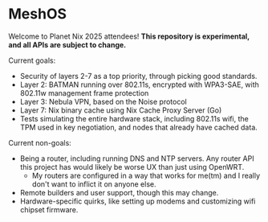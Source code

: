 # MeshOS

Welcome to Planet Nix 2025 attendees! **This repository is experimental, and all APIs are subject to change.**

Current goals:

- Security of layers 2-7 as a top priority, through picking good standards.
- Layer 2: BATMAN running over 802.11s, encrypted with WPA3-SAE, with 802.11w management frame protection
- Layer 3: Nebula VPN, based on the Noise protocol
- Layer 7: Nix binary cache using Nix Cache Proxy Server (Go)
- Tests simulating the entire hardware stack, including 802.11s wifi, the TPM used in key negotiation, and nodes that already have cached data.

Current non-goals:

- Being a router, including running DNS and NTP servers. Any router API this project has would likely be worse UX than just using OpenWRT.
    - My routers are configured in a way that works for me(tm) and I really don't want to inflict it on anyone else.
- Remote builders and user support, though this may change.
- Hardware-specific quirks, like setting up modems and customizing wifi chipset firmware.
